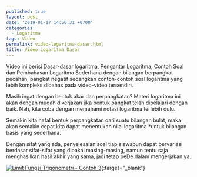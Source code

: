```yaml
---
published: true
layout: post
date: '2019-01-17 14:56:31 +0700'
categories:
  - Logaritma
tags: Video
permalink: video-logaritma-dasar.html
title: Video Logaritma Dasar
---
```

Video ini berisi Dasar-dasar logaritma, Pengantar Logaritma, Contoh Soal dan Pembahasan Logaritma Sederhana dengan bilangan berpangkat pecahan, pangkat negatif
sedangkan contoh-contoh soal logaritma yang lebih kompleks dibahas pada video-video tersendiri.

Masih ingat dengan bentuk akar dan perpangkatan? Materi logaritma ini akan dengan mudah dikerjakan jika bentuk pangkat telah dipelajari dengan baik. Nah, kita coba dengan memahami notasi logaritma terlebih dulu.

Semakin kita hafal bentuk perpangkatan dari suatu bilangan bulat, maka akan semakin cepat kita dapat menentukan nilai logaritma *untuk bilangan basis yang sederhana.

Dengan sifat yang ada, penyelesaian soal tiap siswapun dapat bervariasi berdasar sifat-sifat yang dipakai masing-masing, namun tentu saja menghasilkan hasil akhir yang sama, jadi tetap peDe dalam mengerjakan ya.

[![Limit Fungsi Trigonometri - Contoh 3](https://img.youtube.com/vi/G55tIGBDTWE/0.jpg)](https://www.youtube.com/watch?v=G55tIGBDTWE){:target="_blank"}
